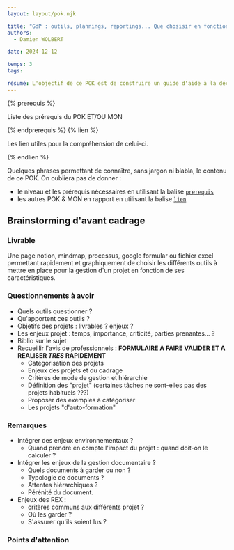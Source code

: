```yaml
---
layout: layout/pok.njk

title: "GdP : outils, plannings, reportings... Que chosisir en fonction de la typologie de projet pour un ingénieur généraliste?"
authors:
  - Damien WOLBERT

date: 2024-12-12

temps: 3
tags:

résumé: L'objectif de ce POK est de construire un guide d'aide à la décision lors du cadrage de projets divers. Il permettra de choisir le type de documents à mettre en place et/ou à choisir pour réaliser le suivi d'un projet. 
---
```


{% prerequis %}

Liste des prérequis du POK ET/OU MON

{% endprerequis %}
{% lien %}

Les lien utiles pour la compréhension de celui-ci.

{% endlien %}

Quelques phrases permettant de connaître, sans jargon ni blabla, le contenu de ce POK. On oubliera pas de donner :

- le niveau et les prérequis nécessaires en utilisant la balise [`prerequis`](/cs/contribuer-au-site/#prerequis)
- les autres POK & MON en rapport en utilisant la balise [`lien`](/cs/contribuer-au-site/#lien)

## Brainstorming d'avant cadrage

### Livrable
Une page notion, mindmap, processus, google formular ou fichier excel permettant rapidement et graphiquement de choisir les différents outils à mettre en place pour la gestion d'un projet en fonction de ses caractéristiques.

### Questionnements à avoir

- Quels outils questionner ?
- Qu'apportent ces outils ?
- Objetifs des projets : livrables ? enjeux ?
- Les enjeux projet : temps, importance, criticité, parties prenantes... ?
- Biblio sur le sujet
- Recueillir l'avis de professionnels : **FORMULAIRE A FAIRE VALIDER ET A REALISER *TRES* RAPIDEMENT**
  - Catégorisation des projets
  - Enjeux des projets et du cadrage
  - Critères de mode de gestion et hiérarchie
  - Définition des "projet" (certaines tâches ne sont-elles pas des projets habituels ???)
  - Proposer des exemples à catégoriser
  - Les projets "d'auto-formation"
  
### Remarques

- Intégrer des enjeux environnementaux ?
  - Quand prendre en compte l'impact du projet : quand doit-on le calculer ?
- Intégrer les enjeux de la gestion documentaire ?
  - Quels documents à garder ou non ?
  - Typologie de documents ?
  - Attentes hiérarchiques ?
  - Pérénité du document.
- Enjeux des REX :
  - critères communs aux différents projet ?
  - Où les garder ?
  - S'assurer qu'ils soient lus ?

### Points d'attention